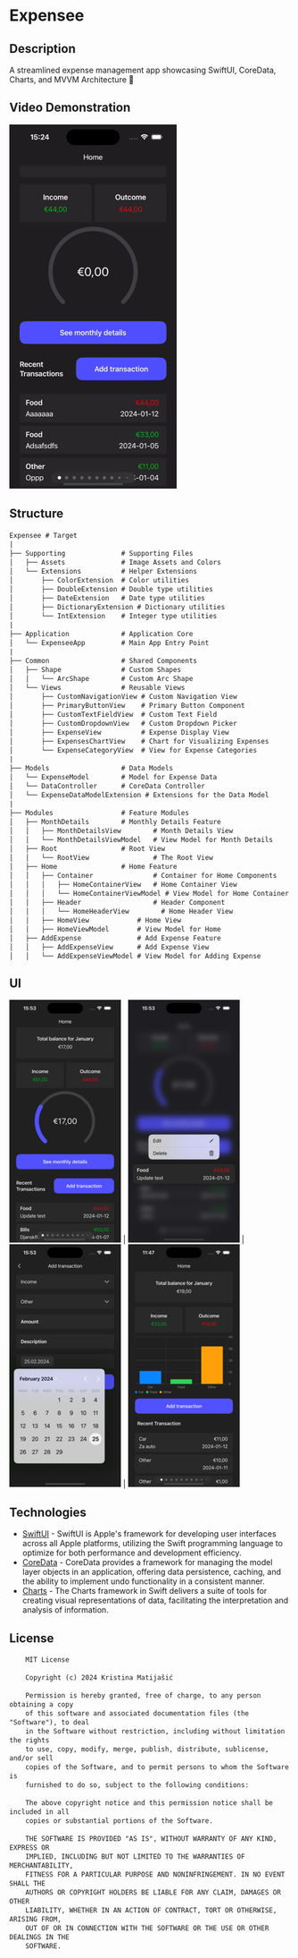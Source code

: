 # Expensee

## Description

A streamlined expense management app showcasing SwiftUI, CoreData, Charts, and MVVM Architecture 📲

## Video Demonstration

![Expensee Demo Video](ExpenseeDemoGif.gif)

## Structure
    
    Expensee # Target
    |
    ├── Supporting              # Supporting Files
    │   ├── Assets              # Image Assets and Colors
    │   └── Extensions          # Helper Extensions
    │       ├── ColorExtension  # Color utilities
    │       ├── DoubleExtension # Double type utilities
    │       ├── DateExtension   # Date type utilities
    │       ├── DictionaryExtension # Dictionary utilities
    │       └── IntExtension    # Integer type utilities
    |
    ├── Application             # Application Core
    │   └── ExpenseeApp         # Main App Entry Point
    |
    ├── Common                  # Shared Components
    │   ├── Shape               # Custom Shapes
    │   │   └── ArcShape        # Custom Arc Shape
    │   └── Views               # Reusable Views
    │       ├── CustomNavigationView # Custom Navigation View
    │       ├── PrimaryButtonView    # Primary Button Component
    │       ├── CustomTextFieldView  # Custom Text Field
    │       ├── CustomDropdownView   # Custom Dropdown Picker
    │       ├── ExpenseView          # Expense Display View
    │       ├── ExpensesChartView    # Chart for Visualizing Expenses
    │       └── ExpenseCategoryView  # View for Expense Categories
    |
    ├── Models                  # Data Models
    │   └── ExpenseModel        # Model for Expense Data
    │   └── DataController      # CoreData Controller
    │   └── ExpenseDataModelExtension # Extensions for the Data Model
    |
    ├── Modules                 # Feature Modules
    │   ├── MonthDetails        # Monthly Details Feature
    │   │   ├── MonthDetailsView        # Month Details View
    │   │   └── MonthDetailsViewModel   # View Model for Month Details
    │   ├── Root                # Root View
    │   │   └── RootView                # The Root View
    │   ├── Home                # Home Feature
    │   │   ├── Container               # Container for Home Components
    │   │   │   ├── HomeContainerView   # Home Container View
    │   │   │   └── HomeContainerViewModel # View Model for Home Container
    │   │   ├── Header                  # Header Component
    │   │   │   └── HomeHeaderView        # Home Header View
    │   │   ├── HomeView            # Home View
    │   │   ├── HomeViewModel       # View Model for Home
    │   ├── AddExpense              # Add Expense Feature
    │   │   ├── AddExpenseView      # Add Expense View
    │   │   └── AddExpenseViewModel # View Model for Adding Expense
    
## UI

![](image01.png) | ![](image02.png) | ![](image03.png) | ![](image04.png)

    
## Technologies

- [SwiftUI](https://developer.apple.com/documentation/swiftui/) - SwiftUI is Apple's framework for developing user interfaces across all Apple platforms, utilizing the Swift programming language to optimize for both performance and development efficiency.
- [CoreData](https://developer.apple.com/documentation/coredata) - CoreData provides a framework for managing the model layer objects in an application, offering data persistence, caching, and the ability to implement undo functionality in a consistent manner.
- [Charts](https://developer.apple.com/documentation/charts) - The Charts framework in Swift delivers a suite of tools for creating visual representations of data, facilitating the interpretation and analysis of information.

## License

```
    MIT License

    Copyright (c) 2024 Kristina Matijašić

    Permission is hereby granted, free of charge, to any person obtaining a copy
    of this software and associated documentation files (the "Software"), to deal
    in the Software without restriction, including without limitation the rights
    to use, copy, modify, merge, publish, distribute, sublicense, and/or sell
    copies of the Software, and to permit persons to whom the Software is
    furnished to do so, subject to the following conditions:

    The above copyright notice and this permission notice shall be included in all
    copies or substantial portions of the Software.

    THE SOFTWARE IS PROVIDED "AS IS", WITHOUT WARRANTY OF ANY KIND, EXPRESS OR
    IMPLIED, INCLUDING BUT NOT LIMITED TO THE WARRANTIES OF MERCHANTABILITY,
    FITNESS FOR A PARTICULAR PURPOSE AND NONINFRINGEMENT. IN NO EVENT SHALL THE
    AUTHORS OR COPYRIGHT HOLDERS BE LIABLE FOR ANY CLAIM, DAMAGES OR OTHER
    LIABILITY, WHETHER IN AN ACTION OF CONTRACT, TORT OR OTHERWISE, ARISING FROM,
    OUT OF OR IN CONNECTION WITH THE SOFTWARE OR THE USE OR OTHER DEALINGS IN THE
    SOFTWARE.

```
